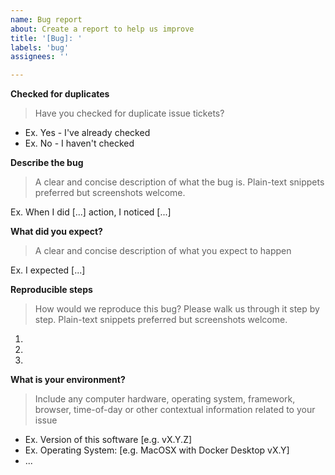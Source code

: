 ```yaml
---
name: Bug report
about: Create a report to help us improve
title: '[Bug]: '
labels: 'bug'
assignees: ''

---
```


**Checked for duplicates**

> Have you checked for duplicate issue tickets?

- Ex. Yes - I've already checked
- Ex. No - I haven't checked

**Describe the bug**

> A clear and concise description of what the bug is. Plain-text snippets preferred but screenshots welcome.

Ex. When I did [...] action, I noticed [...]

**What did you expect?**

> A clear and concise description of what you expect to happen

Ex. I expected [...]

**Reproducible steps**

> How would we reproduce this bug? Please walk us through it step by step. Plain-text snippets preferred but screenshots welcome.

1.
2.
3.

**What is your environment?**

> Include any computer hardware, operating system, framework, browser, time-of-day or other contextual information related to your issue

- Ex. Version of this software [e.g. vX.Y.Z]
- Ex. Operating System: [e.g. MacOSX with Docker Desktop vX.Y]
- ...
